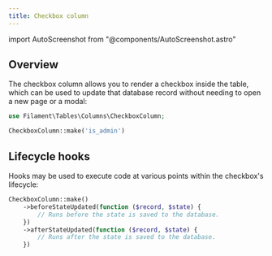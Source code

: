 ```yaml
---
title: Checkbox column
---
```

import AutoScreenshot from "@components/AutoScreenshot.astro"

## Overview

The checkbox column allows you to render a checkbox inside the table, which can be used to update that database record without needing to open a new page or a modal:

```php
use Filament\Tables\Columns\CheckboxColumn;

CheckboxColumn::make('is_admin')
```

<AutoScreenshot name="tables/columns/checkbox/simple" alt="Checkbox column" version="3.x" />

## Lifecycle hooks

Hooks may be used to execute code at various points within the checkbox's lifecycle:

```php
CheckboxColumn::make()
    ->beforeStateUpdated(function ($record, $state) {
        // Runs before the state is saved to the database.
    })
    ->afterStateUpdated(function ($record, $state) {
        // Runs after the state is saved to the database.
    })
```
